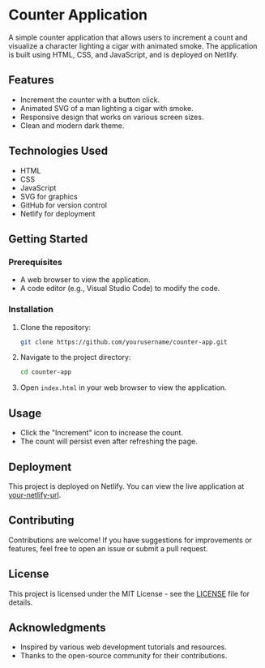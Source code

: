 # Counter Application

A simple counter application that allows users to increment a count and visualize a character lighting a cigar with animated smoke. The application is built using HTML, CSS, and JavaScript, and is deployed on Netlify.

## Features

- Increment the counter with a button click.
- Animated SVG of a man lighting a cigar with smoke.
- Responsive design that works on various screen sizes.
- Clean and modern dark theme.

## Technologies Used

- HTML
- CSS
- JavaScript
- SVG for graphics
- GitHub for version control
- Netlify for deployment

## Getting Started

### Prerequisites

- A web browser to view the application.
- A code editor (e.g., Visual Studio Code) to modify the code.

### Installation

1. Clone the repository:
   ```bash
   git clone https://github.com/yourusername/counter-app.git
   ```

2. Navigate to the project directory:
   ```bash
   cd counter-app
   ```

3. Open `index.html` in your web browser to view the application.

## Usage

- Click the "Increment" icon to increase the count.
- The count will persist even after refreshing the page.

## Deployment

This project is deployed on Netlify. You can view the live application at [your-netlify-url](https://your-netlify-url.netlify.app).

## Contributing

Contributions are welcome! If you have suggestions for improvements or features, feel free to open an issue or submit a pull request.

## License

This project is licensed under the MIT License - see the [LICENSE](LICENSE) file for details.

## Acknowledgments

- Inspired by various web development tutorials and resources.
- Thanks to the open-source community for their contributions.
